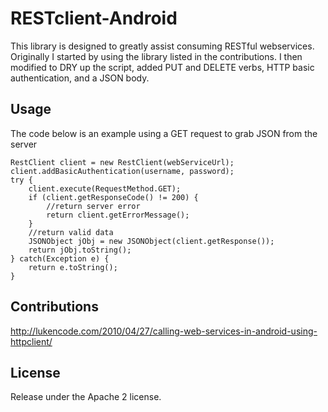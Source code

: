 # RESTclient-Android
This library is designed to greatly assist consuming RESTful webservices.  Originally I started by using the library listed in the contributions.  I then modified to DRY up the script, added PUT and DELETE verbs, HTTP basic authentication, and a JSON body.

## Usage
The code below is an example using a GET request to grab JSON from the server

	RestClient client = new RestClient(webServiceUrl);
	client.addBasicAuthentication(username, password);
	try {
		client.execute(RequestMethod.GET);
		if (client.getResponseCode() != 200) {
			//return server error
			return client.getErrorMessage();
		}
		//return valid data
		JSONObject jObj = new JSONObject(client.getResponse());
		return jObj.toString();
	} catch(Exception e) {
		return e.toString();
	}

## Contributions
http://lukencode.com/2010/04/27/calling-web-services-in-android-using-httpclient/

## License
Release under the Apache 2 license.
